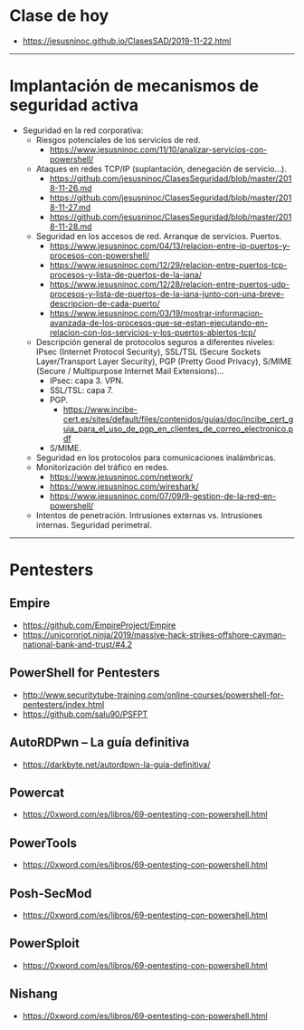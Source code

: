 # Clase de hoy
* https://jesusninoc.github.io/ClasesSAD/2019-11-22.html

--------------------

# Implantación de mecanismos de seguridad activa
- Seguridad en la red corporativa:
  - Riesgos potenciales de los servicios de red.
    * https://www.jesusninoc.com/11/10/analizar-servicios-con-powershell/
  - Ataques en redes TCP/IP (suplantación, denegación de servicio…).
    * https://github.com/jesusninoc/ClasesSeguridad/blob/master/2018-11-26.md
    * https://github.com/jesusninoc/ClasesSeguridad/blob/master/2018-11-27.md
    * https://github.com/jesusninoc/ClasesSeguridad/blob/master/2018-11-28.md
  - Seguridad en los accesos de red. Arranque de servicios. Puertos.
    * https://www.jesusninoc.com/04/13/relacion-entre-ip-puertos-y-procesos-con-powershell/
    * https://www.jesusninoc.com/12/29/relacion-entre-puertos-tcp-procesos-y-lista-de-puertos-de-la-iana/
    * https://www.jesusninoc.com/12/28/relacion-entre-puertos-udp-procesos-y-lista-de-puertos-de-la-iana-junto-con-una-breve-descripcion-de-cada-puerto/
    * https://www.jesusninoc.com/03/19/mostrar-informacion-avanzada-de-los-procesos-que-se-estan-ejecutando-en-relacion-con-los-servicios-y-los-puertos-abiertos-tcp/
  - Descripción general de protocolos seguros a diferentes niveles: IPsec (Internet Protocol Security), SSL/TSL (Secure Sockets Layer/Transport Layer Security), PGP (Pretty Good Privacy), S/MIME (Secure / Multipurpose Internet Mail Extensions)...
    - IPsec: capa 3. VPN.
    - SSL/TSL: capa 7.
    - PGP.
        * https://www.incibe-cert.es/sites/default/files/contenidos/guias/doc/incibe_cert_guia_para_el_uso_de_pgp_en_clientes_de_correo_electronico.pdf
    - S/MIME.
  - Seguridad en los protocolos para comunicaciones inalámbricas.
  - Monitorización del tráfico en redes.
    * https://www.jesusninoc.com/network/
    * https://www.jesusninoc.com/wireshark/
    * https://www.jesusninoc.com/07/09/9-gestion-de-la-red-en-powershell/
  - Intentos de penetración. Intrusiones externas vs. Intrusiones internas. Seguridad perimetral.
 
--------------------

# Pentesters
## Empire
* https://github.com/EmpireProject/Empire
* https://unicornriot.ninja/2019/massive-hack-strikes-offshore-cayman-national-bank-and-trust/#4.2
## PowerShell for Pentesters
* http://www.securitytube-training.com/online-courses/powershell-for-pentesters/index.html
* https://github.com/salu90/PSFPT
## AutoRDPwn – La guía definitiva
* https://darkbyte.net/autordpwn-la-guia-definitiva/
## Powercat
* https://0xword.com/es/libros/69-pentesting-con-powershell.html
## PowerTools
* https://0xword.com/es/libros/69-pentesting-con-powershell.html
## Posh-SecMod
* https://0xword.com/es/libros/69-pentesting-con-powershell.html
## PowerSploit
* https://0xword.com/es/libros/69-pentesting-con-powershell.html
## Nishang
* https://0xword.com/es/libros/69-pentesting-con-powershell.html
